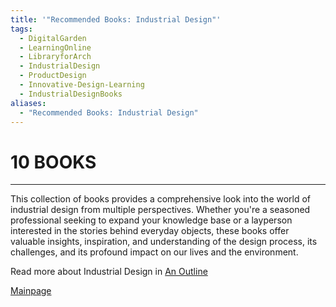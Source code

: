 ```yaml
---
title: '"Recommended Books: Industrial Design"'
tags:
  - DigitalGarden
  - LearningOnline
  - LibraryforArch
  - IndustrialDesign
  - ProductDesign
  - Innovative-Design-Learning
  - IndustrialDesignBooks
aliases:
  - "Recommended Books: Industrial Design"
---
```

# 10 BOOKS
---
This collection of books provides a comprehensive look into the world of industrial design from multiple perspectives. Whether you're a seasoned professional seeking to expand your knowledge base or a layperson interested in the stories behind everyday objects, these books offer valuable insights, inspiration, and understanding of the design process, its challenges, and its profound impact on our lives and the environment.

Read more about Industrial Design in [An Outline](obsidian://open?vault=MyVault&file=content_en%2FIndustrial%20Design%2FAn%20Outline)


[Mainpage](Intro)